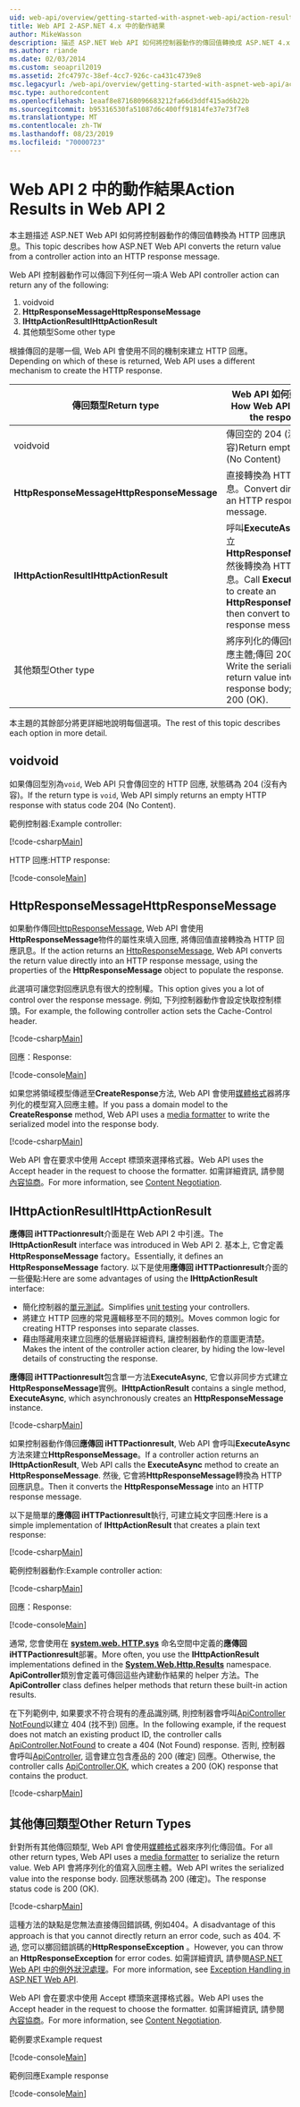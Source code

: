 ```yaml
---
uid: web-api/overview/getting-started-with-aspnet-web-api/action-results
title: Web API 2-ASP.NET 4.x 中的動作結果
author: MikeWasson
description: 描述 ASP.NET Web API 如何將控制器動作的傳回值轉換成 ASP.NET 4.x 中的 HTTP 回應訊息。
ms.author: riande
ms.date: 02/03/2014
ms.custom: seoapril2019
ms.assetid: 2fc4797c-38ef-4cc7-926c-ca431c4739e8
msc.legacyurl: /web-api/overview/getting-started-with-aspnet-web-api/action-results
msc.type: authoredcontent
ms.openlocfilehash: 1eaaf8e87168096683212fa66d3ddf415ad6b22b
ms.sourcegitcommit: b95316530fa51087d6c400ff91814fe37e73f7e8
ms.translationtype: MT
ms.contentlocale: zh-TW
ms.lasthandoff: 08/23/2019
ms.locfileid: "70000723"
---
```

# <a name="action-results-in-web-api-2"></a><span data-ttu-id="2b1b8-103">Web API 2 中的動作結果</span><span class="sxs-lookup"><span data-stu-id="2b1b8-103">Action Results in Web API 2</span></span>

<span data-ttu-id="2b1b8-104">本主題描述 ASP.NET Web API 如何將控制器動作的傳回值轉換為 HTTP 回應訊息。</span><span class="sxs-lookup"><span data-stu-id="2b1b8-104">This topic describes how ASP.NET Web API converts the return value from a controller action into an HTTP response message.</span></span>

<span data-ttu-id="2b1b8-105">Web API 控制器動作可以傳回下列任何一項:</span><span class="sxs-lookup"><span data-stu-id="2b1b8-105">A Web API controller action can return any of the following:</span></span>

1. <span data-ttu-id="2b1b8-106">void</span><span class="sxs-lookup"><span data-stu-id="2b1b8-106">void</span></span>
2. <span data-ttu-id="2b1b8-107">**HttpResponseMessage**</span><span class="sxs-lookup"><span data-stu-id="2b1b8-107">**HttpResponseMessage**</span></span>
3. <span data-ttu-id="2b1b8-108">**IHttpActionResult**</span><span class="sxs-lookup"><span data-stu-id="2b1b8-108">**IHttpActionResult**</span></span>
4. <span data-ttu-id="2b1b8-109">其他類型</span><span class="sxs-lookup"><span data-stu-id="2b1b8-109">Some other type</span></span>

<span data-ttu-id="2b1b8-110">根據傳回的是哪一個, Web API 會使用不同的機制來建立 HTTP 回應。</span><span class="sxs-lookup"><span data-stu-id="2b1b8-110">Depending on which of these is returned, Web API uses a different mechanism to create the HTTP response.</span></span>

| <span data-ttu-id="2b1b8-111">傳回類型</span><span class="sxs-lookup"><span data-stu-id="2b1b8-111">Return type</span></span> | <span data-ttu-id="2b1b8-112">Web API 如何建立回應</span><span class="sxs-lookup"><span data-stu-id="2b1b8-112">How Web API creates the response</span></span> |
| --- | --- |
| <span data-ttu-id="2b1b8-113">void</span><span class="sxs-lookup"><span data-stu-id="2b1b8-113">void</span></span> | <span data-ttu-id="2b1b8-114">傳回空的 204 (沒有內容)</span><span class="sxs-lookup"><span data-stu-id="2b1b8-114">Return empty 204 (No Content)</span></span> |
| <span data-ttu-id="2b1b8-115">**HttpResponseMessage**</span><span class="sxs-lookup"><span data-stu-id="2b1b8-115">**HttpResponseMessage**</span></span> | <span data-ttu-id="2b1b8-116">直接轉換為 HTTP 回應訊息。</span><span class="sxs-lookup"><span data-stu-id="2b1b8-116">Convert directly to an HTTP response message.</span></span> |
| <span data-ttu-id="2b1b8-117">**IHttpActionResult**</span><span class="sxs-lookup"><span data-stu-id="2b1b8-117">**IHttpActionResult**</span></span> | <span data-ttu-id="2b1b8-118">呼叫**ExecuteAsync**以建立**HttpResponseMessage**, 然後轉換為 HTTP 回應訊息。</span><span class="sxs-lookup"><span data-stu-id="2b1b8-118">Call **ExecuteAsync** to create an **HttpResponseMessage**, then convert to an HTTP response message.</span></span> |
| <span data-ttu-id="2b1b8-119">其他類型</span><span class="sxs-lookup"><span data-stu-id="2b1b8-119">Other type</span></span> | <span data-ttu-id="2b1b8-120">將序列化的傳回值寫入回應主體;傳回 200 (確定)。</span><span class="sxs-lookup"><span data-stu-id="2b1b8-120">Write the serialized return value into the response body; return 200 (OK).</span></span> |

<span data-ttu-id="2b1b8-121">本主題的其餘部分將更詳細地說明每個選項。</span><span class="sxs-lookup"><span data-stu-id="2b1b8-121">The rest of this topic describes each option in more detail.</span></span>

## <a name="void"></a><span data-ttu-id="2b1b8-122">void</span><span class="sxs-lookup"><span data-stu-id="2b1b8-122">void</span></span>

<span data-ttu-id="2b1b8-123">如果傳回型別為`void`, Web API 只會傳回空的 HTTP 回應, 狀態碼為 204 (沒有內容)。</span><span class="sxs-lookup"><span data-stu-id="2b1b8-123">If the return type is `void`, Web API simply returns an empty HTTP response with status code 204 (No Content).</span></span>

<span data-ttu-id="2b1b8-124">範例控制器:</span><span class="sxs-lookup"><span data-stu-id="2b1b8-124">Example controller:</span></span>

[!code-csharp[Main](action-results/samples/sample1.cs)]

<span data-ttu-id="2b1b8-125">HTTP 回應:</span><span class="sxs-lookup"><span data-stu-id="2b1b8-125">HTTP response:</span></span>

[!code-console[Main](action-results/samples/sample2.cmd)]

## <a name="httpresponsemessage"></a><span data-ttu-id="2b1b8-126">HttpResponseMessage</span><span class="sxs-lookup"><span data-stu-id="2b1b8-126">HttpResponseMessage</span></span>

<span data-ttu-id="2b1b8-127">如果動作傳回[HttpResponseMessage](https://msdn.microsoft.com/library/system.net.http.httpresponsemessage.aspx), Web API 會使用**HttpResponseMessage**物件的屬性來填入回應, 將傳回值直接轉換為 HTTP 回應訊息。</span><span class="sxs-lookup"><span data-stu-id="2b1b8-127">If the action returns an [HttpResponseMessage](https://msdn.microsoft.com/library/system.net.http.httpresponsemessage.aspx), Web API converts the return value directly into an HTTP response message, using the properties of the **HttpResponseMessage** object to populate the response.</span></span>

<span data-ttu-id="2b1b8-128">此選項可讓您對回應訊息有很大的控制權。</span><span class="sxs-lookup"><span data-stu-id="2b1b8-128">This option gives you a lot of control over the response message.</span></span> <span data-ttu-id="2b1b8-129">例如, 下列控制器動作會設定快取控制標頭。</span><span class="sxs-lookup"><span data-stu-id="2b1b8-129">For example, the following controller action sets the Cache-Control header.</span></span>

[!code-csharp[Main](action-results/samples/sample3.cs)]

<span data-ttu-id="2b1b8-130">回應：</span><span class="sxs-lookup"><span data-stu-id="2b1b8-130">Response:</span></span>

[!code-console[Main](action-results/samples/sample4.cmd?highlight=2)]

<span data-ttu-id="2b1b8-131">如果您將領域模型傳遞至**CreateResponse**方法, Web API 會使用[媒體格式](../formats-and-model-binding/media-formatters.md)器將序列化的模型寫入回應主體。</span><span class="sxs-lookup"><span data-stu-id="2b1b8-131">If you pass a domain model to the **CreateResponse** method, Web API uses a [media formatter](../formats-and-model-binding/media-formatters.md) to write the serialized model into the response body.</span></span>

[!code-csharp[Main](action-results/samples/sample5.cs)]

<span data-ttu-id="2b1b8-132">Web API 會在要求中使用 Accept 標頭來選擇格式器。</span><span class="sxs-lookup"><span data-stu-id="2b1b8-132">Web API uses the Accept header in the request to choose the formatter.</span></span> <span data-ttu-id="2b1b8-133">如需詳細資訊, 請參閱[內容協商](../formats-and-model-binding/content-negotiation.md)。</span><span class="sxs-lookup"><span data-stu-id="2b1b8-133">For more information, see [Content Negotiation](../formats-and-model-binding/content-negotiation.md).</span></span>

## <a name="ihttpactionresult"></a><span data-ttu-id="2b1b8-134">IHttpActionResult</span><span class="sxs-lookup"><span data-stu-id="2b1b8-134">IHttpActionResult</span></span>

<span data-ttu-id="2b1b8-135">**應傳回 iHTTPactionresult**介面是在 Web API 2 中引進。</span><span class="sxs-lookup"><span data-stu-id="2b1b8-135">The **IHttpActionResult** interface was introduced in Web API 2.</span></span> <span data-ttu-id="2b1b8-136">基本上, 它會定義**HttpResponseMessage** factory。</span><span class="sxs-lookup"><span data-stu-id="2b1b8-136">Essentially, it defines an **HttpResponseMessage** factory.</span></span> <span data-ttu-id="2b1b8-137">以下是使用**應傳回 iHTTPactionresult**介面的一些優點:</span><span class="sxs-lookup"><span data-stu-id="2b1b8-137">Here are some advantages of using the **IHttpActionResult** interface:</span></span>

- <span data-ttu-id="2b1b8-138">簡化控制器的[單元測試](../testing-and-debugging/unit-testing-controllers-in-web-api.md)。</span><span class="sxs-lookup"><span data-stu-id="2b1b8-138">Simplifies [unit testing](../testing-and-debugging/unit-testing-controllers-in-web-api.md) your controllers.</span></span>
- <span data-ttu-id="2b1b8-139">將建立 HTTP 回應的常見邏輯移至不同的類別。</span><span class="sxs-lookup"><span data-stu-id="2b1b8-139">Moves common logic for creating HTTP responses into separate classes.</span></span>
- <span data-ttu-id="2b1b8-140">藉由隱藏用來建立回應的低層級詳細資料, 讓控制器動作的意圖更清楚。</span><span class="sxs-lookup"><span data-stu-id="2b1b8-140">Makes the intent of the controller action clearer, by hiding the low-level details of constructing the response.</span></span>

<span data-ttu-id="2b1b8-141">**應傳回 iHTTPactionresult**包含單一方法**ExecuteAsync**, 它會以非同步方式建立**HttpResponseMessage**實例。</span><span class="sxs-lookup"><span data-stu-id="2b1b8-141">**IHttpActionResult** contains a single method, **ExecuteAsync**, which asynchronously creates an **HttpResponseMessage** instance.</span></span>

[!code-csharp[Main](action-results/samples/sample6.cs)]

<span data-ttu-id="2b1b8-142">如果控制器動作傳回**應傳回 iHTTPactionresult**, Web API 會呼叫**ExecuteAsync**方法來建立**HttpResponseMessage**。</span><span class="sxs-lookup"><span data-stu-id="2b1b8-142">If a controller action returns an **IHttpActionResult**, Web API calls the **ExecuteAsync** method to create an **HttpResponseMessage**.</span></span> <span data-ttu-id="2b1b8-143">然後, 它會將**HttpResponseMessage**轉換為 HTTP 回應訊息。</span><span class="sxs-lookup"><span data-stu-id="2b1b8-143">Then it converts the **HttpResponseMessage** into an HTTP response message.</span></span>

<span data-ttu-id="2b1b8-144">以下是簡單的**應傳回 iHTTPactionresult**執行, 可建立純文字回應:</span><span class="sxs-lookup"><span data-stu-id="2b1b8-144">Here is a simple implementation of **IHttpActionResult** that creates a plain text response:</span></span>

[!code-csharp[Main](action-results/samples/sample7.cs)]

<span data-ttu-id="2b1b8-145">範例控制器動作:</span><span class="sxs-lookup"><span data-stu-id="2b1b8-145">Example controller action:</span></span>

[!code-csharp[Main](action-results/samples/sample8.cs)]

<span data-ttu-id="2b1b8-146">回應：</span><span class="sxs-lookup"><span data-stu-id="2b1b8-146">Response:</span></span>

[!code-console[Main](action-results/samples/sample9.cmd)]

<span data-ttu-id="2b1b8-147">通常, 您會使用在 **[system.web. HTTP.sys](https://msdn.microsoft.com/library/system.web.http.results.aspx)** 命名空間中定義的**應傳回 iHTTPactionresult**部署。</span><span class="sxs-lookup"><span data-stu-id="2b1b8-147">More often, you use the **IHttpActionResult** implementations defined in the **[System.Web.Http.Results](https://msdn.microsoft.com/library/system.web.http.results.aspx)** namespace.</span></span> <span data-ttu-id="2b1b8-148">**ApiController**類別會定義可傳回這些內建動作結果的 helper 方法。</span><span class="sxs-lookup"><span data-stu-id="2b1b8-148">The **ApiController** class defines helper methods that return these built-in action results.</span></span>

<span data-ttu-id="2b1b8-149">在下列範例中, 如果要求不符合現有的產品識別碼, 則控制器會呼叫[ApiController NotFound](https://msdn.microsoft.com/library/system.web.http.apicontroller.notfound.aspx)以建立 404 (找不到) 回應。</span><span class="sxs-lookup"><span data-stu-id="2b1b8-149">In the following example, if the request does not match an existing product ID, the controller calls [ApiController.NotFound](https://msdn.microsoft.com/library/system.web.http.apicontroller.notfound.aspx) to create a 404 (Not Found) response.</span></span> <span data-ttu-id="2b1b8-150">否則, 控制器會呼叫[ApiController](https://msdn.microsoft.com/library/dn314591.aspx), 這會建立包含產品的 200 (確定) 回應。</span><span class="sxs-lookup"><span data-stu-id="2b1b8-150">Otherwise, the controller calls [ApiController.OK](https://msdn.microsoft.com/library/dn314591.aspx), which creates a 200 (OK) response that contains the product.</span></span>

[!code-csharp[Main](action-results/samples/sample10.cs)]

## <a name="other-return-types"></a><span data-ttu-id="2b1b8-151">其他傳回類型</span><span class="sxs-lookup"><span data-stu-id="2b1b8-151">Other Return Types</span></span>

<span data-ttu-id="2b1b8-152">針對所有其他傳回類型, Web API 會使用[媒體格式](../formats-and-model-binding/media-formatters.md)器來序列化傳回值。</span><span class="sxs-lookup"><span data-stu-id="2b1b8-152">For all other return types, Web API uses a [media formatter](../formats-and-model-binding/media-formatters.md) to serialize the return value.</span></span> <span data-ttu-id="2b1b8-153">Web API 會將序列化的值寫入回應主體。</span><span class="sxs-lookup"><span data-stu-id="2b1b8-153">Web API writes the serialized value into the response body.</span></span> <span data-ttu-id="2b1b8-154">回應狀態碼為 200 (確定)。</span><span class="sxs-lookup"><span data-stu-id="2b1b8-154">The response status code is 200 (OK).</span></span>

[!code-csharp[Main](action-results/samples/sample11.cs)]

<span data-ttu-id="2b1b8-155">這種方法的缺點是您無法直接傳回錯誤碼, 例如404。</span><span class="sxs-lookup"><span data-stu-id="2b1b8-155">A disadvantage of this approach is that you cannot directly return an error code, such as 404.</span></span> <span data-ttu-id="2b1b8-156">不過, 您可以擲回錯誤碼的**HttpResponseException** 。</span><span class="sxs-lookup"><span data-stu-id="2b1b8-156">However, you can throw an **HttpResponseException** for error codes.</span></span> <span data-ttu-id="2b1b8-157">如需詳細資訊, 請參閱[ASP.NET Web API 中的例外狀況處理](../error-handling/exception-handling.md)。</span><span class="sxs-lookup"><span data-stu-id="2b1b8-157">For more information, see [Exception Handling in ASP.NET Web API](../error-handling/exception-handling.md).</span></span>

<span data-ttu-id="2b1b8-158">Web API 會在要求中使用 Accept 標頭來選擇格式器。</span><span class="sxs-lookup"><span data-stu-id="2b1b8-158">Web API uses the Accept header in the request to choose the formatter.</span></span> <span data-ttu-id="2b1b8-159">如需詳細資訊, 請參閱[內容協商](../formats-and-model-binding/content-negotiation.md)。</span><span class="sxs-lookup"><span data-stu-id="2b1b8-159">For more information, see [Content Negotiation](../formats-and-model-binding/content-negotiation.md).</span></span>

<span data-ttu-id="2b1b8-160">範例要求</span><span class="sxs-lookup"><span data-stu-id="2b1b8-160">Example request</span></span>

[!code-console[Main](action-results/samples/sample12.cmd)]

<span data-ttu-id="2b1b8-161">範例回應</span><span class="sxs-lookup"><span data-stu-id="2b1b8-161">Example response</span></span>

[!code-console[Main](action-results/samples/sample13.cmd)]
